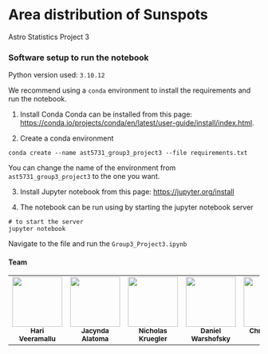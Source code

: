 # Area distribution of Sunspots
Astro Statistics Project 3

### Software setup to run the notebook

Python version used: `3.10.12`  

We recommend using a `conda` environment to install the requirements and run the notebook.  

1. Install Conda
Conda can be installed from this page: https://conda.io/projects/conda/en/latest/user-guide/install/index.html.  

2. Create a conda environment
```
conda create --name ast5731_group3_project3 --file requirements.txt
```
You can change the name of the environment from `ast5731_group3_project3` to the one you want.

3. Install Jupyter notebook from this page: https://jupyter.org/install  

4. The notebook can be run using by starting the jupyter notebook server

```
# to start the server
jupyter notebook
```

Navigate to the file and run the `Group3_Project3.ipynb`

#### Team

<table>
  <tr>
    <td align="center"><a href="https://github.com/Raghuram-Veeramallu"><img src="https://avatars.githubusercontent.com/u/26851915?v=4" width="100px;" alt=""/><br /><sub><b>Hari Veeramallu</b></sub></a></td>
    <td align="center"><a href="https://github.com/jalatoma"><img src="https://avatars.githubusercontent.com/u/106641757?v=4" width="100px;" alt=""/><br /><sub><b>Jacynda Alatoma</b></sub></a></td>
    <td align="center"><a href="https://github.com/nkruegler"><img src="https://avatars.githubusercontent.com/u/144250047?v=4" width="100px;" alt=""/><br /><sub><b>Nicholas Kruegler</b></sub></a></td>
    <td align="center"><a href="https://github.com/DanielWarshofsky"><img src="https://avatars.githubusercontent.com/u/70673647?v=4" width="100px;" alt=""/><br /><sub><b>Daniel Warshofsky</b>
  </td>
    <td align="center"><a href="https://github.com/ChrisG0407"><img src="https://avatars.githubusercontent.com/u/130791710?v=4" width="100px;" alt=""/><br /><sub><b>Christopher Guo</b></sub></a></td>
</tr>
</table>
